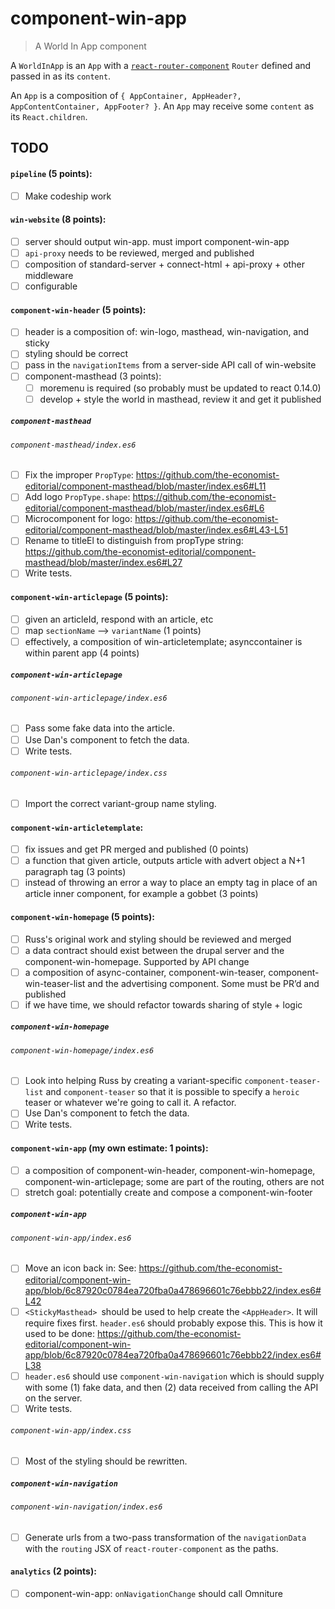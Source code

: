 # component-win-app
> A World In App component

A `WorldInApp` is an `App` with a [`react-router-component`](https://github.com/STRML/react-router-component)
`Router` defined and passed in as its `content`.

An `App` is a composition of `{ AppContainer, AppHeader?, AppContentContainer, AppFooter? }`.
An `App` may receive some `content` as its `React.children`.

## TODO

#### `pipeline` (5 points):
- [ ] Make codeship work

#### `win-website` (8 points):
- [ ] server should output win-app. must import component-win-app
- [ ] `api-proxy` needs to be reviewed, merged and published
- [ ] composition of standard-server + connect-html + api-proxy + other middleware
- [ ] configurable

#### `component-win-header` (5 points):
- [ ] header is a composition of: win-logo, masthead, win-navigation, and sticky
- [ ] styling should be correct
- [ ] pass in the `navigationItems` from a server-side API call of win-website
- [ ] component-masthead (3 points):
  - [ ] moremenu is required (so probably must be updated to react 0.14.0)
  - [ ] develop + style the world in masthead, review it and get it published

##### `component-masthead`

###### `component-masthead/index.es6`
- [ ] Fix the improper `PropType`:
      https://github.com/the-economist-editorial/component-masthead/blob/master/index.es6#L11
- [ ] Add logo `PropType.shape`:
      https://github.com/the-economist-editorial/component-masthead/blob/master/index.es6#L6
- [ ] Microcomponent for logo:
      https://github.com/the-economist-editorial/component-masthead/blob/master/index.es6#L43-L51
- [ ] Rename to titleEl to distinguish from propType string:
      https://github.com/the-economist-editorial/component-masthead/blob/master/index.es6#L27
- [ ] Write tests.

#### `component-win-articlepage` (5 points):
- [ ] given an articleId, respond with an article, etc
- [ ] map `sectionName` --> `variantName` (1 points)
- [ ] effectively, a composition of win-articletemplate; asynccontainer is within parent app (4 points)

##### `component-win-articlepage`

###### `component-win-articlepage/index.es6`
- [ ] Pass some fake data into the article.
- [ ] Use Dan's component to fetch the data.
- [ ] Write tests.

###### `component-win-articlepage/index.css`
- [ ] Import the correct variant-group name styling.

#### `component-win-articletemplate`:
- [ ] fix issues and get PR merged and published (0 points)
- [ ] a function that given article, outputs article with advert object a N+1
      paragraph tag (3 points)
- [ ] instead of throwing an error a way to place an empty tag in place of an
      article inner component, for example a gobbet (3 points)

#### `component-win-homepage` (5 points):
- [ ] Russ's original work and styling should be reviewed and merged
- [ ] a data contract should exist between the drupal server and the component-win-homepage. Supported by API change
- [ ] a composition of async-container, component-win-teaser,
      component-win-teaser-list and the advertising component. Some must be PR’d and published
- [ ] if we have time, we should refactor towards sharing of style + logic

##### `component-win-homepage`

###### `component-win-homepage/index.es6`
- [ ] Look into helping Russ by creating a variant-specific `component-teaser-list`
      and `component-teaser` so that it is possible to specify a `heroic` teaser
      or whatever we're going to call it. A refactor.
- [ ] Use Dan's component to fetch the data.
- [ ] Write tests.

#### `component-win-app` (my own estimate: 1 points):
- [ ] a composition of component-win-header, component-win-homepage,
      component-win-articlepage; some are part of the routing, others are not
- [ ] stretch goal: potentially create and compose a component-win-footer

##### `component-win-app`

###### `component-win-app/index.es6`
- [ ] Move an icon back in:
      See: https://github.com/the-economist-editorial/component-win-app/blob/6c87920c0784ea720fba0a478696601c76ebbb22/index.es6#L42
- [ ] `<StickyMasthead> `should be used to help create the `<AppHeader>`. It will
      require fixes first. `header.es6` should probably expose this.
      This is how it used to be done:
      https://github.com/the-economist-editorial/component-win-app/blob/6c87920c0784ea720fba0a478696601c76ebbb22/index.es6#L38
- [ ] `header.es6` should use `component-win-navigation` which is should supply
      with some (1) fake data, and then (2) data received from calling the API
      on the server.
- [ ] Write tests.

###### `component-win-app/index.css`
- [ ] Most of the styling should be rewritten.

##### `component-win-navigation`

###### `component-win-navigation/index.es6`
- [ ] Generate urls from a two-pass transformation of the `navigationData` with
      the `routing` JSX of `react-router-component` as the paths.

#### `analytics` (2 points):
- [ ] component-win-app: `onNavigationChange` should call Omniture
